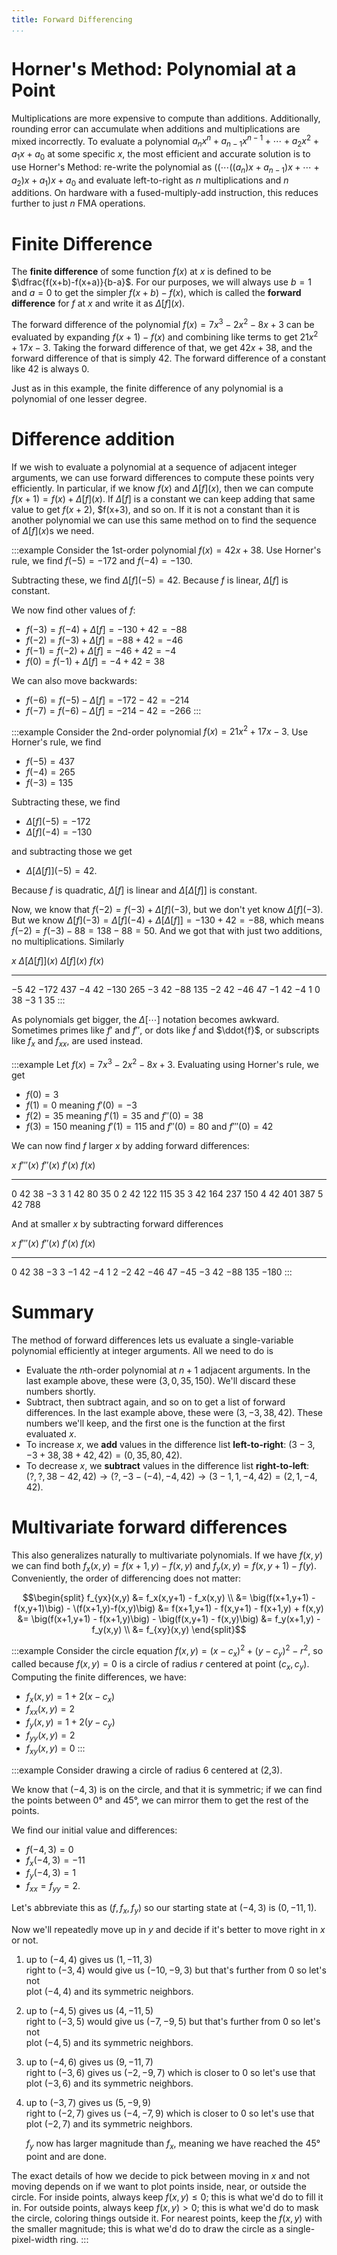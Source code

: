 ```yaml
---
title: Forward Differencing
...
```



# Horner's Method: Polynomial at a Point

Multiplications are more expensive to compute than additions.
Additionally, rounding error can accumulate when additions and multiplications are mixed incorrectly.
To evaluate a polynomial $a_n x^n + a_{n-1} x^{n-1} + \cdots + a_2 x^2 + a_1 x + a_0$
at some specific $x$,
the most efficient and accurate solution is to use Horner's Method:
re-write the polynomial as $((\cdots((a_n) x + a_{n-1}) x + \cdots + a_2) x + a_1) x + a_0$
and evaluate left-to-right as $n$ multiplications and $n$ additions.
On hardware with a fused-multiply-add instruction, this reduces further to just $n$ FMA operations.

# Finite Difference

The **finite difference** of some function $f(x)$ at $x$ is defined to be $\dfrac{f(x+b)-f(x+a)}{b-a}$.
For our purposes, we will always use $b=1$ and $a=0$ to get the simpler $f(x+b)-f(x)$,
which is called the **forward difference** for $f$ at $x$
and write it as $\Delta[f](x)$.

The forward difference of the polynomial $f(x) = 7 x^3 - 2 x^2 - 8x + 3$
can be evaluated by expanding $f(x+1)-f(x)$ and combining like terms
to get $21x^2 + 17x - 3$.
Taking the forward difference of that, we get $42x+38$,
and the forward difference of that is simply $42$.
The forward difference of a constant like $42$ is always $0$.

Just as in this example, the finite difference of any polynomial is a polynomial of one lesser degree.

# Difference addition

If we wish to evaluate a polynomial at a sequence of adjacent integer arguments,
we can use forward differences to compute these points very efficiently.
In particular, if we know $f(x)$ and $\Delta[f](x)$,
then we can compute $f(x+1) = f(x) + \Delta[f](x)$.
If $\Delta[f]$ is a constant we can keep adding that same value to get $f(x+2)$, $f(x+3), and so on.
If it is not a constant than it is another polynomial we can use this same method on to find the sequence of $\Delta[f](x)$s we need.

:::example
Consider the 1st-order polynomial $f(x) = 42x + 38$.
Use Horner's rule, we find $f(-5) = -172$
and $f(-4) = -130$.

Subtracting these, we find $\Delta[f](-5) = 42$.
Because $f$ is linear, $\Delta[f]$ is constant.

We now find other values of $f$:

- $f(-3) = f(-4) + \Delta[f] = -130+42 = -88$
- $f(-2) = f(-3) + \Delta[f] = -88+42 = -46$
- $f(-1) = f(-2) + \Delta[f] = -46+42 = -4$
- $f(0) = f(-1) + \Delta[f] = -4+42 = 38$

We can also move backwards:

- $f(-6) = f(-5) - \Delta[f] = -172-42 = -214$
- $f(-7) = f(-6) - \Delta[f] = -214-42 = -266$
:::

:::example
Consider the 2nd-order polynomial $f(x) = 21x^2 + 17x - 3$.
Use Horner's rule, we find 

- $f(-5) = 437$
- $f(-4) = 265$
- $f(-3) = 135$

Subtracting these, we find

- $\Delta[f](-5) = -172$
- $\Delta[f](-4) = -130$

and subtracting those we get

- $\Delta\big[\Delta[f]\big](-5) = 42$.

Because $f$ is quadratic, $\Delta[f]$ is linear and $\Delta\big[\Delta[f]\big]$ is constant.

Now, we know that $f(-2) = f(-3) + \Delta[f](-3)$, but we don't yet know $\Delta[f](-3)$.
But we know $\Delta[f](-3) = \Delta[f](-4) + \Delta\big[\Delta[f]\big] = -130 + 42 = -88$,
which means $f(-2) = f(-3) - 88 = 138 - 88 = 50$.
And we got that with just two additions, no multiplications.
Similarly

 $x$     $\Delta\big[\Delta[f]\big](x)$     $\Delta[f](x)$     $f(x)$
-----   --------------------------------   ----------------   --------
$-5$    $42$                                $-172$              $437$
$-4$    $42$                                $-130$              $265$
$-3$    $42$                                $-88$               $135$
$-2$    $42$                                $-46$               $47$
$-1$    $42$                                $-4$                $1$
$0$                                         $38$                $-3$
$1$                                                             $35$
:::

As polynomials get bigger, the $\Delta[\cdots]$ notation becomes awkward.
Sometimes primes like $f\prime$ and $f\prime\prime$,
or dots like $\dot{f}$ and $\ddot{f}$,
or subscripts like $f_x$ and $f_{xx}$, are used instead.

:::example
Let $f(x) = 7 x^3 - 2 x^2 - 8x + 3$.
Evaluating using Horner's rule, we get

- $f(0) = 3$
- $f(1) = 0$ meaning $f'(0) = -3$
- $f(2) = 35$ meaning $f'(1) = 35$ and $f''(0) = 38$
- $f(3) = 150$ meaning $f'(1) = 115$ and $f''(0) = 80$ and $f'''(0) = 42$

We can now find $f$ larger $x$ by adding forward differences:

 $x$     $f'''(x)$   $f''(x)$    $f'(x)$     $f(x)$
----    ----------- ----------  ---------   --------
$0$     $42$        $38$        $-3$        $3$
$1$     $42$        $80$        $35$        $0$
$2$     $42$        $122$       $115$       $35$
$3$     $42$        $164$       $237$       $150$
$4$     $42$                    $401$       $387$
$5$     $42$                                $788$

And at smaller $x$ by subtracting forward differences

 $x$     $f'''(x)$   $f''(x)$    $f'(x)$     $f(x)$
----    ----------- ----------  ---------   --------
$0$     $42$        $38$        $-3$        $3$
$-1$    $42$        $-4$        $1$         $2$
$-2$    $42$        $-46$       $47$        $-45$
$-3$    $42$        $-88$       $135$       $-180$
:::

# Summary

The method of forward differences lets us evaluate a single-variable polynomial efficiently at integer arguments.
All we need to do is

- Evaluate the $n$th-order polynomial at $n+1$ adjacent arguments.
    In the last example above, these were $(3,0,35,150)$.
    We'll discard these numbers shortly.
- Subtract, then subtract again, and so on to get a list of forward differences.
    In the last example above, these were $(3,-3,38,42)$.
    These numbers we'll keep, and the first one is the function at the first evaluated $x$.
- To increase $x$, we **add** values in the difference list **left-to-right**:
    $(3-3,-3+38,38+42,42) = (0,35,80,42)$.
- To decrease $x$, we **subtract** values in the difference list **right-to-left**:
    $(?,?,38-42,42) \rightarrow (?,-3-(-4),-4,42) \rightarrow (3-1,1,-4,42) = (2,1,-4,42)$.

# Multivariate forward differences

This also generalizes naturally to multivariate polynomials.
If we have $f(x,y)$ we can find both $f_x(x,y) = f(x+1,y) - f(x,y)$
and $f_y(x,y) = f(x,y+1) - f(y)$.
Conveniently, the order of differencing does not matter:

$$\begin{split}
f_{yx}(x,y) &= f_x(x,y+1) - f_x(x,y) \\
            &= \big(f(x+1,y+1) - f(x,y+1)\big) - \(f(x+1,y)-f(x,y)\big)
            &= f(x+1,y+1) - f(x,y+1) - f(x+1,y) + f(x,y)
            &= \big(f(x+1,y+1) - f(x+1,y)\big) - \big(f(x,y+1) - f(x,y)\big)
            &= f_y(x+1,y) - f_y(x,y) \\
            &= f_{xy}(x,y)
\end{split}$$

:::example
Consider the circle equation $f(x,y) = (x-c_x)^2 + (y-c_y)^2 - r^2$,
so called because $f(x,y) = 0$ is a circle of radius $r$ centered at point $(c_x,c_y)$.
Computing the finite differences, we have:

- $f_x(x,y) = 1+2(x-c_x)$
- $f_{xx}(x,y) = 2$
- $f_y(x,y) = 1+2(y-c_y)$
- $f_{yy}(x,y) = 2$
- $f_{xy}(x,y) = 0$
:::

:::example
Consider drawing a circle of radius 6 centered at (2,3).

We know that $(-4,3)$ is on the circle, and that it is symmetric;
if we can find the points between 0° and 45°, we can mirror them to get the rest of the points.

We find our initial value and differences:

- $f(-4,3) = 0$
- $f_{x}(-4,3) = -11$
- $f_{y}(-4,3) = 1$
- $f_{xx} = f_{yy} = 2$.

Let's abbreviate this as $(f,f_x,f_y)$ so our starting state at $(-4,3)$ is $(0,-11,1)$.

Now we'll repeatedly move up in $y$ and decide if it's better to move right in $x$ or not.

1.  up to $(-4,4)$ gives us $(1,-11,3)$\
    right to $(-3,4)$ would give us $(-10,-9,3)$ but that's further from 0 so let's not\
    plot $(-4,4)$ and its symmetric neighbors.
1.  up to $(-4,5)$ gives us $(4,-11,5)$\
    right to $(-3,5)$ would give us $(-7,-9,5)$ but that's further from 0 so let's not\
    plot $(-4,5)$ and its symmetric neighbors.
1.  up to $(-4,6)$ gives us $(9,-11,7)$\
    right to $(-3,6)$ gives us $(-2,-9,7)$ which is closer to 0 so let's use that\
    plot $(-3,6)$ and its symmetric neighbors.
1.  up to $(-3,7)$ gives us $(5,-9,9)$\
    right to $(-2,7)$ gives us $(-4,-7,9)$ which is closer to 0 so let's use that\
    plot $(-2,7)$ and its symmetric neighbors.
    
    $f_y$ now has larger magnitude than $f_x$, meaning we have reached the 45° point and are done.

The exact details of how we decide to pick between moving in $x$ and not moving depends on if we want to plot points inside, near, or outside the circle.
For inside points, always keep $f(x,y) \le 0$; this is what we'd do to fill it in.
For outside points, always keep $f(x,y) > 0$; this is what we'd do to mask the circle, coloring things outside it.
For nearest points, keep the $f(x,y)$ with the smaller magnitude; this is what we'd do to draw the circle as a single-pixel-width ring.
:::
